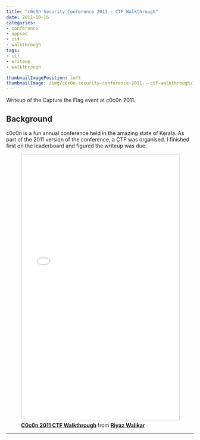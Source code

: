 ```yaml
---
title: "c0c0n Security Conference 2011 - CTF Walkthrough"
date: 2011-10-16
categories:
- conference
- appsec
- ctf
- walkthrough
tags:
- ctf
- writeup
- walkthrough

thumbnailImagePosition: left
thumbnailImage: /img/c0c0n-security-conference-2011---ctf-walkthrough/1.png
---
```


Writeup of the Capture the Flag event at c0c0n 2011.

<!--more-->


## Background

c0c0n is a fun annual conference held in the amazing state of Kerala. As part of the 2011 version of the conference, a CTF was organised. I finished first on the leaderboard and figured the writeup was due.


<figure>
<iframe src="//www.slideshare.net/slideshow/embed_code/key/jaq3RB6rdzQATp" width="668" height="714" frameborder="0" marginwidth="0" marginheight="0" scrolling="no" style="border:1px solid #CCC; border-width:1px; margin-bottom:5px; max-width: 100%;" allowfullscreen> </iframe> <div style="margin-bottom:5px"> <strong> <a href="//www.slideshare.net/riyazwalikar/c0c0n-2011-ctf-walkthrough" title="C0c0n 2011 CTF Walkthrough" target="_blank">C0c0n 2011 CTF Walkthrough</a> </strong> from <strong><a href="https://www.slideshare.net/riyazwalikar" target="_blank">Riyaz Walikar</a></strong> </div></figure>

---